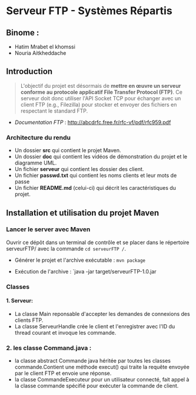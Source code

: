 # Serveur FTP - Systèmes Répartis

## Binome :

- Hatim  Mrabet el khomssi 
- Nouria Aitkheddache

## Introduction

>L'objectif du projet est désormais de **mettre en œuvre un serveur conforme au protocole applicatif File Transfer Protocol (FTP)**. Ce serveur doit donc utiliser l'API Socket TCP pour échanger avec un client FTP (e.g., Filezilla) pour stocker et envoyer des fichiers en respectant le standard FTP.

* *Documentation FTP* : <http://abcdrfc.free.fr/rfc-vf/pdf/rfc959.pdf>


### Architecture du rendu

* Un dossier **src** qui contient le projet Maven.
* Un dossier **doc** qui contient les vidéos de démonstration du projet et le diagramme UML.
* Un fichier **serveur** qui contient les dossier des client.
* Un fichier **passwd.txt** qui contient les noms clients et leur mots de passe
* Un fichier **README.md** (celui-ci) qui décrit les caractéristiques du projet.

## Installation et utilisation du projet Maven

### Lancer le server avec Maven 
Ouvrir ce dépôt dans un terminal de contrôle et se placer dans le répertoire serveurFTP/ avec la commande `cd serveurFTP /`.

* Générer le projet et l'archive exécutable : 
`mvn package`

* Exécution de l'archive : 
`java -jar target/serveurFTP-1.0.jar


### Classes

#### 1. Serveur:
- La classe Main reponsable d'accepter les demandes de connexions des clients FTP.
- La classe ServeurHandle crée le client et l'enregistrer avec l'ID du thread courant et invoque les commande. 
### 2. les classe Command.java :
- la classe abstract Commande java héritée par toutes les classes commande.Contient une méthode execut() qui traite la requête envoyée par le client FTP et envoie une réponse.
- la classe CommandeExecuteur pour un utilisateur connecté, fait appel à la classe commande spécifié pour exécuter la commande de client.
<br>



